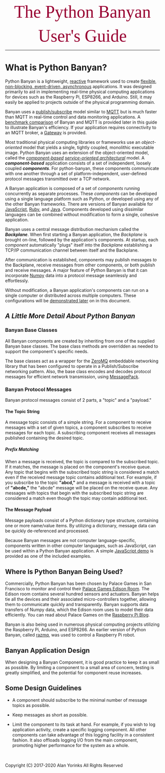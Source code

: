 

</p>
<p align="center">
  <span style="color:#990033; font-family:Georgia; font-size:4em;">The Python Banyan</span>
</p>
<p align="center">
<span style="color:#990033; font-family:Georgia; font-size:4em;">User's Guide</span>
</p>



-------------------------------------------------

# What is Python Banyan?
Python Banyan is a lightweight, [reactive](https://gist.github.com/staltz/868e7e9bc2a7b8c1f754) framework used to
create [flexible](http://ptgmedia.pearsoncmg.com/images/9780134602417/samplepages/9780134602417.pdf), [non-blocking, event-driven,
asynchronous](https://www.allthingsdistributed.com/historical/archives/000486.html) applications.
It was designed primarily to aid in implementing real-time physical computing applications
 for devices such as
 the Raspberry Pi, ESP8266,  and Arduino.
Still, it may easily be applied to projects outside of the physical programming domain.

Banyan uses a [publish/subscribe](https://en.wikipedia.org/wiki/Publish%E2%80%93subscribe_pattern)
 model similar to [MQTT](https://en.wikipedia.org/wiki/MQTT) but is much faster than MQTT in
 real-time control and data monitoring applications.
 A [benchmark comparison](benchmark.md) of Banyan
and MQTT is provided later in this guide to illustrate Banyan's efficiency.
If your application requires connectivity to an MQTT broker, a [Gateway](example10.md) is provided.

Most traditional physical computing libraries or frameworks use an *object-oriented* model
that yields a single,
tightly coupled, monolithic executable image. Python Banyan uses an extension of the object-oriented model, called
the *[component-based](https://en.wikipedia.org/wiki/Component-based_software_engineering) [service-oriented architectural](https://en.wikipedia.org/wiki/Service-oriented_architecture)*
model. A ***component-based*** application consists of a set of independent, loosely
coupled ***components***. For python-banyan, these components communicate with one another through a set
of platform-independent, user-defined protocol messages transmitted over a TCP network.

A Banyan application is composed of a set of *components* running concurrently as separate processes.
These *components* can be developed using a single language platform such as Python, or developed using any of the other Banyan frameworks.
There are versions of Banyan available for [JavaScript](https://github.com/MrYsLab/js-banyan), [Ruby](https://github.com/MrYsLab/rb_banyan),
 and [Java](https://github.com/MrYsLab/javabanyan). Components developed using dissimilar languages can be combined
 without modification to form a single, cohesive application.

Banyan uses a central message distribution mechanism called the ***Backplane***. When first starting a Banyan application,
the *Backplane* is brought on-line, followed by
the application's components.
At startup, each
 *component* automatically
"plugs" itself into the *Backplane* establishing a TCP/IP communication channel between itself and the Backplane.

After communication is established, components may publish messages *to* the Backplane, receive messages from other components, or both
publish and receive messages. A major feature of Python Banyan
is that it can incorporate [Numpy](http://www.numpy.org/) data into a protocol message
 seamlessly and effortlessly.

Without modification, a Banyan application's components can run on a single computer or distributed across multiple computers.
These configurations will be [demonstrated later](example3.md) on in this document.


## *A Little More Detail About Python Banyan*

### Banyan Base Classes
All Banyan components are created by inheriting from one of the supplied Banyan base classes.
 The base class methods are overridden as needed to
 support the component's specific needs.

The base classes act as a wrapper for the [ZeroMQ](http://zeromq.org/) embeddable networking library that has been configured
 to operate in a Publish/Subscribe networking pattern.
Also, the base class encodes and decodes protocol messages for efficient network transmission,
using [MessagePack](https://msgpack.org/index.html).

### Banyan Protocol Messages

Banyan protocol messages consist of 2 parts, a "topic" and a "payload."

#### The Topic String

A message topic consists of a simple string. For a component to receive messages
with a set of given topics, a component
subscribes to receive messages for each topic. A subscribing component receives all messages published
containing the desired topic.

##### Prefix Matching
When a message is received, the topic is compared to the subscribed topic. If it matches,
the message is placed on the component's receive queue. Any topic that begins with the subscribed topic string
is considered a match even if the received message topic contains additional text.
 For example, if you subscribe to the topic **"abcd,"** and a message is received
with a topic of **"abcde,"** the "abcde" message will be placed on the receive queue. Any messages with topics
that begin with the subscribed topic string are considered a match even though the topic may contain additional text.

#### The Message Payload

 Message payloads consist of a Python dictionary type structure, containing one or more name/value items.
 By utilizing a dictionary, message data can be quickly de-referenced and processed.

 Because Banyan messages are not computer language-specific, components written in other computer languages, such as
 JavaScript, can be used within a Python Banyan application. A simple [JavaScript demo](/example4/) is provided as one
 of the included examples.

## Where Is Python Banyan Being Used?
Commercially, Python Banyan has been chosen by Palace Games in San Francisco to monitor and control
their [Palace Games Edison Room](https://palace-games.com/edison-escape-room/).
 The Edison room contains several hundred sensors and actuators. Banyan helps tie all the devices
and their associated micro-controllers together, allowing them to
communicate quickly and transparently. Banyan supports data transfers of Numpy data,
which the Edison
room uses to model their data efficiently. You can read about Palace Games on the
[Raspberry Pi Blog](https://www.raspberrypi.org/blog/raspberry-pi-escape-room/).

Banyan is also being used in numerous physical computing projects utilizing the Raspberry Pi, Arduino, and ESP8266.
An earlier version of Python Banyan, called [razmq](https://github.com/MrYsLab/razmq), was used to control a Raspberry Pi robot.

## Banyan Application Design

When designing a Banyan Component, it is good practice to keep it as small as
possible. By limiting a component to a small area of concern, testing is greatly
simplified, and the potential for component reuse increases.

## Some Design Guidelines

* A component should subscribe to the minimal number of message topics as possible.

* Keep messages as short as possible.

* Limit the component to its task at hand. For example, if you wish to log application activity,
create a specific logging component. All other components can take advantage of this logging facility
in a consistent fashion. It also offloads logging I/O from the main component, promoting higher performance
for the system as a whole.

<br>
<br>
Copyright (C) 2017-2020 Alan Yorinks All Rights Reserved



